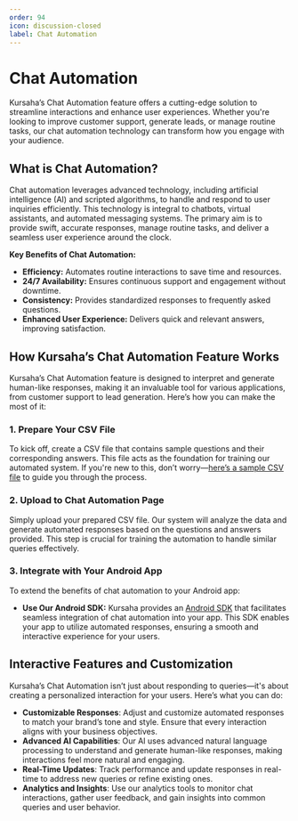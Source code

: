 ```yaml
---
order: 94
icon: discussion-closed
label: Chat Automation
---
```


# Chat Automation

Kursaha’s Chat Automation feature offers a cutting-edge solution to streamline interactions and enhance user experiences. Whether you're looking to improve customer support, generate leads, or manage routine tasks, our chat automation technology can transform how you engage with your audience.

## **What is Chat Automation?**

Chat automation leverages advanced technology, including artificial intelligence (AI) and scripted algorithms, to handle and respond to user inquiries efficiently. This technology is integral to chatbots, virtual assistants, and automated messaging systems. The primary aim is to provide swift, accurate responses, manage routine tasks, and deliver a seamless user experience around the clock.

**Key Benefits of Chat Automation:**

- **Efficiency:** Automates routine interactions to save time and resources.
- **24/7 Availability:** Ensures continuous support and engagement without downtime.
- **Consistency:** Provides standardized responses to frequently asked questions.
- **Enhanced User Experience:** Delivers quick and relevant answers, improving satisfaction.

## **How Kursaha’s Chat Automation Feature Works**

Kursaha’s Chat Automation feature is designed to interpret and generate human-like responses, making it an invaluable tool for various applications, from customer support to lead generation. Here’s how you can make the most of it:

### **1. Prepare Your CSV File**

To kick off, create a CSV file that contains sample questions and their corresponding answers. This file acts as the foundation for training our automated system. If you're new to this, don’t worry—[here’s a sample CSV file](../static/csv/chat_automation.csv) to guide you through the process.

### **2. Upload to Chat Automation Page**

Simply upload your prepared CSV file. Our system will analyze the data and generate automated responses based on the questions and answers provided. This step is crucial for training the automation to handle similar queries effectively.

### **3. Integrate with Your Android App**

To extend the benefits of chat automation to your Android app:

- **Use Our Android SDK:** Kursaha provides an [Android SDK](https://github.com/kursaha/android-sdk) that facilitates seamless integration of chat automation into your app. This SDK enables your app to utilize automated responses, ensuring a smooth and interactive experience for your users.

## **Interactive Features and Customization**

Kursaha’s Chat Automation isn’t just about responding to queries—it's about creating a personalized interaction for your users. Here’s what you can do:

- **Customizable Responses**: Adjust and customize automated responses to match your brand’s tone and style. Ensure that every interaction aligns with your business objectives.
- **Advanced AI Capabilities**: Our AI uses advanced natural language processing to understand and generate human-like responses, making interactions feel more natural and engaging.
- **Real-Time Updates**: Track performance and update responses in real-time to address new queries or refine existing ones.
- **Analytics and Insights**: Use our analytics tools to monitor chat interactions, gather user feedback, and gain insights into common queries and user behavior.
